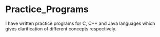 # Practice_Programs
I have written practice programs for C, C++ and Java languages which gives clarification of different concepts respectively. 
